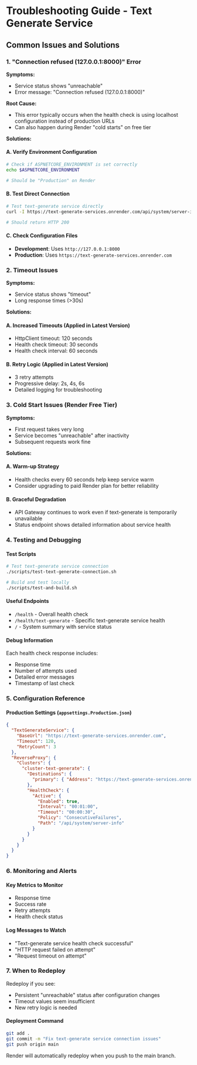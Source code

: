 # Troubleshooting Guide - Text Generate Service

## Common Issues and Solutions

### 1. "Connection refused (127.0.0.1:8000)" Error

**Symptoms:**
- Service status shows "unreachable"
- Error message: "Connection refused (127.0.0.1:8000)"

**Root Cause:**
- This error typically occurs when the health check is using localhost configuration instead of production URLs
- Can also happen during Render "cold starts" on free tier

**Solutions:**

#### A. Verify Environment Configuration
```bash
# Check if ASPNETCORE_ENVIRONMENT is set correctly
echo $ASPNETCORE_ENVIRONMENT

# Should be "Production" on Render
```

#### B. Test Direct Connection
```bash
# Test text-generate service directly
curl -I https://text-generate-services.onrender.com/api/system/server-info

# Should return HTTP 200
```

#### C. Check Configuration Files
- **Development**: Uses `http://127.0.0.1:8000`
- **Production**: Uses `https://text-generate-services.onrender.com`

### 2. Timeout Issues

**Symptoms:**
- Service status shows "timeout"
- Long response times (>30s)

**Solutions:**

#### A. Increased Timeouts (Applied in Latest Version)
- HttpClient timeout: 120 seconds
- Health check timeout: 30 seconds
- Health check interval: 60 seconds

#### B. Retry Logic (Applied in Latest Version)
- 3 retry attempts
- Progressive delay: 2s, 4s, 6s
- Detailed logging for troubleshooting

### 3. Cold Start Issues (Render Free Tier)

**Symptoms:**
- First request takes very long
- Service becomes "unreachable" after inactivity
- Subsequent requests work fine

**Solutions:**

#### A. Warm-up Strategy
- Health checks every 60 seconds help keep service warm
- Consider upgrading to paid Render plan for better reliability

#### B. Graceful Degradation
- API Gateway continues to work even if text-generate is temporarily unavailable
- Status endpoint shows detailed information about service health

### 4. Testing and Debugging

#### Test Scripts
```bash
# Test text-generate service connection
./scripts/test-text-generate-connection.sh

# Build and test locally  
./scripts/test-and-build.sh
```

#### Useful Endpoints
- `/health` - Overall health check
- `/health/text-generate` - Specific text-generate service health
- `/` - System summary with service status

#### Debug Information
Each health check response includes:
- Response time
- Number of attempts used
- Detailed error messages
- Timestamp of last check

### 5. Configuration Reference

#### Production Settings (`appsettings.Production.json`)
```json
{
  "TextGenerateService": {
    "BaseUrl": "https://text-generate-services.onrender.com",
    "Timeout": 120,
    "RetryCount": 3
  },
  "ReverseProxy": {
    "Clusters": {
      "cluster-text-generate": {
        "Destinations": {
          "primary": { "Address": "https://text-generate-services.onrender.com/" }
        },
        "HealthCheck": {
          "Active": {
            "Enabled": true,
            "Interval": "00:01:00",
            "Timeout": "00:00:30",
            "Policy": "ConsecutiveFailures",
            "Path": "/api/system/server-info"
          }
        }
      }
    }
  }
}
```

### 6. Monitoring and Alerts

#### Key Metrics to Monitor
- Response time
- Success rate
- Retry attempts
- Health check status

#### Log Messages to Watch
- "Text-generate service health check successful"
- "HTTP request failed on attempt"
- "Request timeout on attempt"

### 7. When to Redeploy

Redeploy if you see:
- Persistent "unreachable" status after configuration changes
- Timeout values seem insufficient
- New retry logic is needed

#### Deployment Command
```bash
git add .
git commit -m "Fix text-generate service connection issues"
git push origin main
```

Render will automatically redeploy when you push to the main branch.
